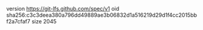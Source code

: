 version https://git-lfs.github.com/spec/v1
oid sha256:c3c3deea380a796dd49889ae3b06832d1a516219d29d1f4cc2015bbf2a7cfaf7
size 2045
